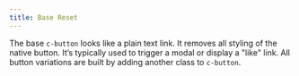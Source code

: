 ```yaml
---
title: Base Reset
---
```

The base `c-button` looks like a plain text link. It removes all styling of the 
native button. It’s typically used to trigger a modal or display a "like" link. 
All button variations are built by adding another class to `c-button`.